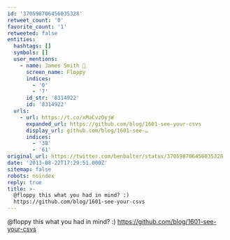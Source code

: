 ```yaml
---
id: '370598706456035328'
retweet_count: '0'
favorite_count: '1'
retweeted: false
entities:
  hashtags: []
  symbols: []
  user_mentions:
    - name: James Smith 💾
      screen_name: Floppy
      indices:
        - '0'
        - '7'
      id_str: '8314922'
      id: '8314922'
  urls:
    - url: https://t.co/xMaCvzOyjW
      expanded_url: https://github.com/blog/1601-see-your-csvs
      display_url: github.com/blog/1601-see-…
      indices:
        - '38'
        - '61'
original_url: https://twitter.com/benbalter/status/370598706456035328
date: '2013-08-22T17:29:51.000Z'
sitemap: false
robots: noindex
reply: true
title: >-
  @floppy this what you had in mind? :)
  https://github.com/blog/1601-see-your-csvs
---
```


@floppy this what you had in mind? :) https://github.com/blog/1601-see-your-csvs